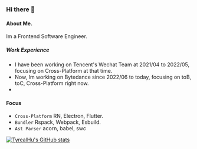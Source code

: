### Hi there 👋

#### About Me.
Im a Frontend Software Engineer.

##### Work Experience
- I have been working on Tencent's Wechat Team at 2021/04 to 2022/05, focusing on Cross-Platform at that time.
- Now, Im working on Bytedance since 2022/06 to today, focusing on toB, toC, Cross-Platform right now.
- 
#### Focus
- `Cross-Platform` RN, Electron, Flutter.
- `Bundler` Rspack, Webpack, Esbuild.
- `Ast Parser` acorn, babel, swc

[![TyrealHu's GitHub stats](https://github-readme-stats.vercel.app/api?username=tyrealhu)](https://github.com/anuraghazra/github-readme-stats)

